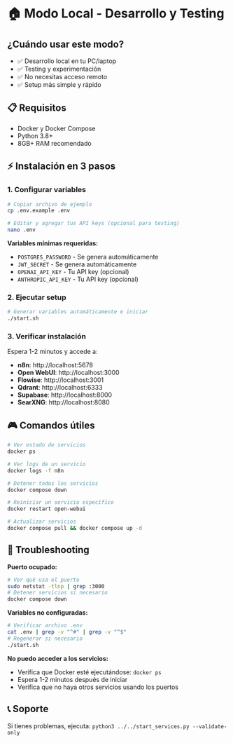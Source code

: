 # 🏠 Modo Local - Desarrollo y Testing

## ¿Cuándo usar este modo?
- ✅ Desarrollo local en tu PC/laptop
- ✅ Testing y experimentación
- ✅ No necesitas acceso remoto
- ✅ Setup más simple y rápido

## 📋 Requisitos
- Docker y Docker Compose
- Python 3.8+
- 8GB+ RAM recomendado

## ⚡ Instalación en 3 pasos

### 1. Configurar variables
```bash
# Copiar archivo de ejemplo
cp .env.example .env

# Editar y agregar tus API keys (opcional para testing)
nano .env
```

**Variables mínimas requeridas:**
- `POSTGRES_PASSWORD` - Se genera automáticamente
- `JWT_SECRET` - Se genera automáticamente
- `OPENAI_API_KEY` - Tu API key (opcional)
- `ANTHROPIC_API_KEY` - Tu API key (opcional)

### 2. Ejecutar setup
```bash
# Generar variables automáticamente e iniciar
./start.sh
```

### 3. Verificar instalación
Espera 1-2 minutos y accede a:

- **n8n**: http://localhost:5678
- **Open WebUI**: http://localhost:3000
- **Flowise**: http://localhost:3001
- **Qdrant**: http://localhost:6333
- **Supabase**: http://localhost:8000
- **SearXNG**: http://localhost:8080

## 🎮 Comandos útiles

```bash
# Ver estado de servicios
docker ps

# Ver logs de un servicio
docker logs -f n8n

# Detener todos los servicios
docker compose down

# Reiniciar un servicio específico
docker restart open-webui

# Actualizar servicios
docker compose pull && docker compose up -d
```

## 🔧 Troubleshooting

**Puerto ocupado:**
```bash
# Ver qué usa el puerto
sudo netstat -tlnp | grep :3000
# Detener servicios si necesario
docker compose down
```

**Variables no configuradas:**
```bash
# Verificar archivo .env
cat .env | grep -v "^#" | grep -v "^$"
# Regenerar si necesario
./start.sh
```

**No puedo acceder a los servicios:**
- Verifica que Docker esté ejecutándose: `docker ps`
- Espera 1-2 minutos después de iniciar
- Verifica que no haya otros servicios usando los puertos

## 📞 Soporte
Si tienes problemas, ejecuta: `python3 ../../start_services.py --validate-only`
